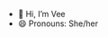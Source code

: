 - 👋 Hi, I’m Vee
- 😄 Pronouns: She/her

<!---
Vee004/Vee004 is a ✨ special ✨ repository because its `README.md` (this file) appears on your GitHub profile.
You can click the Preview link to take a look at your changes.
--->
